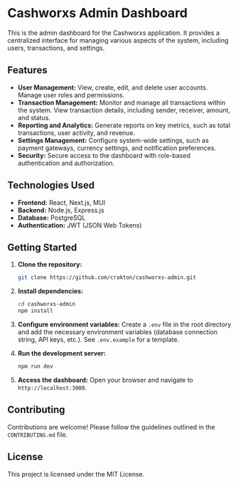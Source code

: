 # Cashworxs Admin Dashboard

This is the admin dashboard for the Cashworxs application. It provides a centralized interface for managing various aspects of the system, including users, transactions, and settings.

## Features

- **User Management:** View, create, edit, and delete user accounts. Manage user roles and permissions.
- **Transaction Management:** Monitor and manage all transactions within the system. View transaction details, including sender, receiver, amount, and status.
- **Reporting and Analytics:** Generate reports on key metrics, such as total transactions, user activity, and revenue.
- **Settings Management:** Configure system-wide settings, such as payment gateways, currency settings, and notification preferences.
- **Security:** Secure access to the dashboard with role-based authentication and authorization.

## Technologies Used

- **Frontend:** React, Next.js, MUI
- **Backend:** Node.js, Express.js
- **Database:** PostgreSQL
- **Authentication:** JWT (JSON Web Tokens)

## Getting Started

1.  **Clone the repository:**

    ```bash
    git clone https://github.com/crakton/cashworxs-admin.git
    ```

2.  **Install dependencies:**

    ```bash
    cd cashworxs-admin
    npm install
    ```

3.  **Configure environment variables:**
    Create a `.env` file in the root directory and add the necessary environment variables (database connection string, API keys, etc.). See `.env.example` for a template.

4.  **Run the development server:**

    ```bash
    npm run dev
    ```

5.  **Access the dashboard:**
    Open your browser and navigate to `http://localhost:3000`.

## Contributing

Contributions are welcome! Please follow the guidelines outlined in the `CONTRIBUTING.md` file.

## License

This project is licensed under the MIT License.
